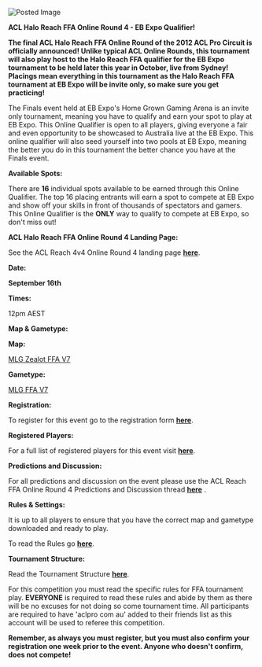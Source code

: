 ![Posted Image](http://i282.photobucket.com/albums/kk259/ilt12/ACLReachFFAOR4.png)





**ACL Halo Reach FFA Online Round 4 - EB Expo Qualifier!**





**The final ACL Halo Reach FFA Online Round of the 2012 ACL Pro Circuit is officially announced! Unlike typical ACL Online Rounds, this tournament will also play host to the Halo Reach FFA qualifier for the EB Expo tournament to be held later this year in October, live from Sydney! Placings mean everything in this tournament as the Halo Reach FFA tournament at EB Expo will be invite only, so make sure you get practicing!**

The Finals event held at EB Expo's Home Grown Gaming Arena is an invite only tournament, meaning you have to qualify and earn your spot to play at EB Expo. This Online Qualifier is open to all players, giving everyone a fair and even opportunity to be showcased to Australia live at the EB Expo. This online qualifier will also seed yourself into two pools at EB Expo, meaning the better you do in this tournament the better chance you have at the Finals event.






**Available Spots:**

There are 
**16** individual spots available to be earned through this Online Qualifier. The top 16 placing entrants will earn a spot to compete at EB Expo and show off your skills in front of thousands of spectators and gamers. This Online Qualifier is the 
**ONLY** way to qualify to compete at EB Expo, so don't miss out!






**ACL Halo Reach FFA Online Round 4 Landing Page:**

See the ACL Reach 4v4 Online Round 4 landing page 
[**here**](http://www.aclpro.com.au/2012/events/halo/acl-reach-ffa-or4-landing-page).






**Date:**


**September 16th**






**Times:**

12pm AEST






**Map & Gametype:**


**Map:**
 
[MLG Zealot FFA V7](http://www.bungie.net/Stats/Reach/FileDetails.aspx?fid=26940638&player=MLG%20Gametypes)


**Gametype:**
 
[MLG FFA V7](http://www.bungie.net/Stats/Reach/FileDetails.aspx?fid=26940872&player=MLG%20Gametypes)





**Registration:**

To register for this event go to the registration form 
[**here**](http://registration.aclpro.com.au/?e=97). 






**Registered Players:**

For a full list of registered players for this event visit 
[**here**](http://www.aclpro.com.au/2012/events/halo/acl-reach-ffa-or4-rego).






**Predictions and Discussion:**

For all predictions and discussion on the event please use the ACL Reach FFA Online Round 4 Predictions and Discussion thread 
**[here](http://www.aclpro.com.au/forums/topic/18520-acl-reach-ffa-online-round-4-predictions-discussions-thread/)**
.






**Rules & Settings:**

It is up to all players to ensure that you have the correct map and gametype downloaded and ready to play.


To read the Rules go 
[**here**](http://www.aclpro.com.au/2012/events/halo/acl-reach-ffa-or3-rego). 






**Tournament Structure:**

Read the Tournament Structure 
[**here**](http://www.aclpro.com.au/procircuit/reach-ffa-2011-structure).





For this competition you must read the specific rules for FFA tournament play. 
**EVERYONE** is required to read these rules and abide by them as there will be no excuses for not doing so come tournament time. All participants are required to have 'aclpro com au' added to their friends list as this account will be used to referee this competition. 



**Remember, as always you must register, but you must also confirm your registration one week prior to the event. Anyone who doesn't confirm, does not compete!**